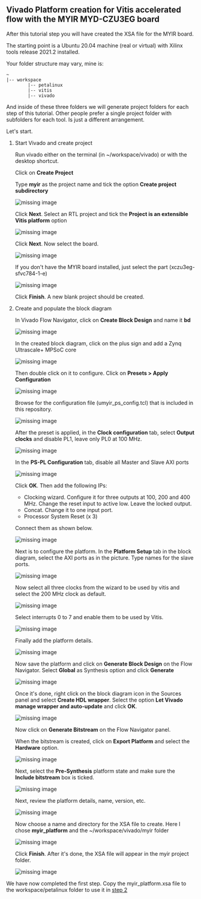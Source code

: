 ## Vivado Platform creation for Vitis accelerated flow with the MYIR MYD-CZU3EG board
After this tutorial step you will have created the XSA file for the MYIR board.

The starting point is a Ubuntu 20.04 machine (real or virtual) with Xilinx tools release 2021.2 installed.

Your folder structure may vary, mine is:

```
~
|-- workspace
        |-- petalinux
        |-- vitis
        |-- vivado
```

And inside of these three folders we will generate project folders for each step of this tutorial. Other people prefer a single project folder with subfolders for each tool. Is just a different arrangement.

Let's start.

1. Start Vivado and create project

    Run vivado either on the terminal (in ~/workspace/vivado) or with the desktop shortcut.

    Click on **Create Project**
    
    Type **myir** as the project name and tick the option **Create project subdirectory**
    
    ![missing image](images/01_010.png)
    
    Click **Next**. Select an RTL project and tick the **Project is an extensible Vitis platform** option
    
    ![missing image](images/01_020.png)
    
    Click **Next**. Now select the board. 
    
    ![missing image](images/01_030.png)
    
    If you don't have the MYIR board installed, just select the part (xczu3eg-sfvc784-1-e)
    
    ![missing image](images/01_035.png)
    
    Click **Finish**. A new blank project should be created.

2. Create and populate the block diagram
    
    In Vivado Flow Navigator, click on **Create Block Design** and name it **bd** 
    
    ![missing image](images/01_040.png)
    
    In the created block diagram, click on the plus sign and add a Zynq Ultrascale+ MPSoC core
    
    ![missing image](images/01_041.png)
    
    Then double click on it to configure. Click on **Presets > Apply Configuration**
    
    ![missing image](images/01_042.png)
    
    Browse for the configuration file (umyir_ps_config.tcl) that is included in this repository.
    
    ![missing image](images/01_043.png)
    
    After the preset is applied, in the **Clock configuration** tab, select **Output clocks** and disable PL1, leave only PL0 at 100 MHz.
    
    ![missing image](images/01_047.png)
    
    In the **PS-PL Configuration** tab, disable all Master and Slave AXI ports
    
    ![missing image](images/01_048.png)
    
    Click **OK**. Then add the following IPs:
    
    - Clocking wizard. Configure it for three outputs at 100, 200 and 400 MHz. Change the reset input to active low. Leave the locked output.
    - Concat. Change it to one input port.
    - Processor System Reset (x 3)

    Connect them as shown below.
    
    ![missing image](images/01_050.png)
    
    Next is to configure the platform. In the **Platform Setup** tab in the block diagram, select the AXI ports as in the picture. Type names for the slave ports.
    
    ![missing image](images/01_060.png)
    
    Now select all three clocks from the wizard to be used by vitis and select the 200 MHz clock as default.
    
    ![missing image](images/01_070.png)
    
    Select interrupts 0 to 7 and enable them to be used by Vitis.
    
    ![missing image](images/01_080.png)
    
    Finally add the platform details.
    
    ![missing image](images/01_090.png)
    
    Now save the platform and click on **Generate Block Design** on the Flow Navigator. Select **Global** as Synthesis option and click **Generate**
    
    ![missing image](images/01_100.png)
    
    Once it's done, right click on the block diagram icon in the Sources panel and select **Create HDL wrapper**. Select the option **Let Vivado manage wrapper and auto-update** and click **OK**.
    
    ![missing image](images/01_105.png)
    
    Now click on **Generate Bitstream** on the Flow Navigator panel.
    
    When the bitstream is created, click on **Export Platform** and select the **Hardware** option.
    
    ![missing image](images/01_110.png)
    
    Next, select the **Pre-Synthesis** platform state and make sure the **Include bitstream** box is ticked.
    
    ![missing image](images/01_120.png)
    
    Next, review the platform details, name, version, etc.
    
    ![missing image](images/01_130.png)
    
    Now choose a name and directory for the XSA file to create. Here I chose **myir_platform** and the ~/workspace/vivado/myir folder
    
    ![missing image](images/01_140.png)

    Click **Finish**. After it's done, the XSA file will appear in the myir project folder.
    
    ![missing image](images/01_150.png)
    
We have now completed the first step. Copy the myir_platform.xsa file to the workspace/petalinux folder to use it in <a href="https://github.com/Akteevy/UltraMYIR/tree/master/07 Vitis accelerated flow tutorial/07 step 2/">step 2</a>
